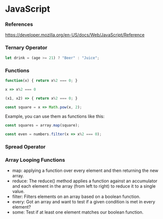 
# JavaScript

### References

https://developer.mozilla.org/en-US/docs/Web/JavaScript/Reference


### Ternary Operator

```js
let drink = (age >= 21) ? "Beer" : "Juice";
```

### Functions

```js
function(x) { return x%2 === 0; }
```

```js
x => x%2 === 0
```

```js
(x1, x2) => { return x%2 === 0; }
```

```js
const square = x => Math.pow(x, 2);
```

Example, you can use them as functions like this:

```js
const squares = array.map(square);
```

```js
const even = numbers.filter(x => x%2 === 0);
```

### Spread Operator

### Array Looping Functions

- map: applying a function over every element and then returning the new array.
- reduce: The reduce() method applies a function against an accumulator and each element in the array (from left to right) to reduce it to a single value.
- filter: Filters elements on an array based on a boolean function.
- every: Got an array and want to test if a given condition is met in every element?
- some: Test if at least one element matches our boolean function.




